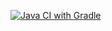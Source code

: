 [![Java CI with Gradle](https://github.com/Galina0109/BDD/actions/workflows/gradle.yml/badge.svg)](https://github.com/Galina0109/BDD/actions/workflows/gradle.yml)